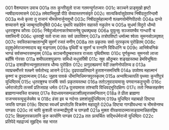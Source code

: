 001  वैशम्पायन उवाच
001a ततः कुन्तीसुतो राजा गतमन्युर्गतज्वरः
001c काञ्चने प्राङ्मुखो हृष्टो न्यषीदत्परमासने
002a तमेवाभिमुखौ पीठे सेव्यास्तरणसंवृते
002c सात्यकिर्वासुदेवश्च निषीदतुररिन्दमौ
003a मध्ये कृत्वा तु राजानं भीमसेनार्जुनावुभौ
003c निषीदतुर्महात्मानौ श्लक्ष्णयोर्मणिपीठयोः
004a दान्ते शय्यासने शुभ्रे जाम्बूनदविभूषिते
004c पृथापि सहदेवेन सहास्ते नकुलेन च
005a सुधर्मा विदुरो धौम्यो धृतराष्ट्रश्च कौरवः
005c निषेदुर्ज्वलनाकारेष्वासनेषु पृथक्पृथक्
006a युयुत्सुः सञ्जयश्चैव गान्धारी च यशस्विनी
006c धृतराष्ट्रो यतो राजा ततः सर्व उपाविशन्
007a तत्रोपविष्टो धर्मात्मा श्वेताः सुमनसोऽस्पृशत्
007c स्वस्तिकानक्षतान्भूमिं सुवर्णं रजतं मणीन्
008a ततः प्रकृतयः सर्वाः पुरस्कृत्य पुरोहितम्
008c ददृशुर्धर्मराजानमादाय बहु मङ्गलम्
009a पृथिवीं च सुवर्णं च रत्नानि विविधानि च
009c आभिषेचनिकं भाण्डं सर्वसम्भारसम्भृतम्
010a काञ्चनौदुम्बरास्तत्र राजताः पृथिवीमयाः
010c पूर्णकुम्भाः सुमनसो लाजा बर्हींषि गोरसाः
011a शमीपलाशपुन्नागाः समिधो मधुसर्पिषी
011c स्रुव औदुम्बरः शङ्खास्तथा हेमविभूषिताः
012a दाशार्हेणाभ्यनुज्ञातस्तत्र धौम्यः पुरोहितः
012c प्रागुदक्प्रवणां वेदीं लक्षणेनोपलिप्य ह
013a व्याघ्रचर्मोत्तरे श्लक्ष्णे सर्वतोभद्र आसने
013c दृढपादप्रतिष्ठाने हुताशनसमत्विषि
014a उपवेश्य महात्मानं कृष्णां च द्रुपदात्मजाम्
014c जुहाव पावकं धीमान्विधिमन्त्रपुरस्कृतम्
015a अभ्यषिञ्चत्पतिं पृथ्व्याः कुन्तीपुत्रं युधिष्ठिरम्
015c धृतराष्ट्रश्च राजर्षिः सर्वाः प्रकृतयस्तथा
016a ततोऽनुवादयामासुः पणवानकदुन्दुभीः
016c धर्मराजोऽपि तत्सर्वं प्रतिजग्राह धर्मतः
017a पूजयामास तांश्चापि विधिवद्भूरिदक्षिणः
017c ततो निष्कसहस्रेण ब्राह्मणान्स्वस्ति वाचयत्
017e वेदाध्ययनसम्पन्नाञ्शीलवृत्तसमन्वितान्
018a ते प्रीता ब्राह्मणा राजन्स्वस्त्यूचुर्जयमेव च
018c हंसा इव च नर्दन्तः प्रशशंसुर्युधिष्ठिरम्
019a युधिष्ठिर महाबाहो दिष्ट्या जयसि पाण्डव
019c दिष्ट्या स्वधर्मं प्राप्तोऽसि विक्रमेण महाद्युते
020a दिष्ट्या गाण्डीवधन्वा च भीमसेनश्च पाण्डवः
020c त्वं चापि कुशली राजन्माद्रीपुत्रौ च पाण्डवौ
021a मुक्ता वीरक्षयादस्मात्सङ्ग्रामान्निहतद्विषः
021c क्षिप्रमुत्तरकालानि कुरु कार्याणि पाण्डव
022a ततः प्रत्यर्चितः सद्भिर्धर्मराजो युधिष्ठिरः
022c प्रतिपेदे महद्राज्यं सुहृद्भिः सह भारत

